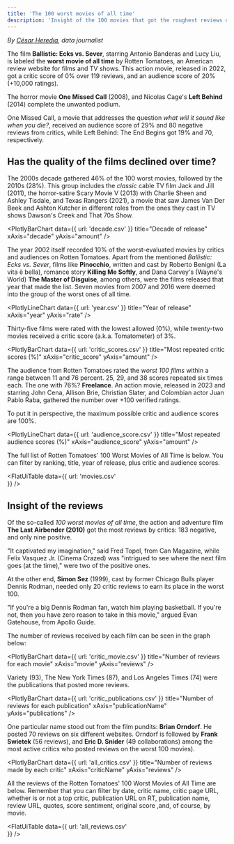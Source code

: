 ```yaml
---
title: 'The 100 worst movies of all time'
description: 'Insight of the 100 movies that got the roughest reviews on Rotten Tomatoes'
---
```


*By [César Heredia](https://x.com/cahered), data journalist*

The film **Ballistic: Ecks vs. Sever**, starring Antonio Banderas and Lucy Liu, is labeled the **worst movie of all time** by Rotten Tomatoes, an American review website for films and TV shows. This action movie, released in 2022, got a critic score of 0% over 119 reviews, and an audience score of 20% (+10,000 ratings).

The horror movie **One Missed Call** (2008), and Nicolas Cage's **Left Behind** (2014) complete the unwanted podium.

One Missed Call, a movie that addresses the question *what will it sound like when you die?*, received an audience score of 29% and 80 negative reviews from critics, while Left Behind: The End Begins got 19% and 70, respectively.

## Has the quality of the films declined over time?

The 2000s decade gathered 46% of the 100 worst movies, followed by the 2010s (28%). This group includes the *classic* cable TV film Jack and Jill (2011), the horror-satire Scary Movie V (2013) with Charlie Sheen and Ashley Tisdale, and Texas Rangers (2021), a movie that saw James Van Der Beek and Ashton Kutcher in different roles from the ones they cast in TV shows Dawson's Creek and That 70s Show.

<PlotlyBarChart
  data={{
    url: 'decade.csv'
  }}
  title="Decade of release"
  xAxis="decade"
  yAxis="amount"
/>

The year 2002 itself recorded 10% of the worst-evaluated movies by critics and audiences on Rotten Tomatoes. Apart from the mentioned  *Ballistic: Ecks vs. Sever*, films like **Pinocchio**, written and cast by Roberto Benigni (La vita è bella), romance story **Killing Me Softly**, and Dana Carvey's (Wayne's World) **The Master of Disguise**, among others, were the films released that year that made the list. Seven movies from 2007 and 2016 were deemed into the group of the worst ones of all time.

<PlotlyLineChart
  data={{
    url: 'year.csv'
  }}
  title="Year of release"
  xAxis="year"
  yAxis="rate"
/>

Thirty-five films were rated with the lowest allowed (0%), while twenty-two movies received a critic score (a.k.a. Tomatometer) of 3%.

<PlotlyBarChart
  data={{
    url: 'critic_scores.csv'
  }}
  title="Most repeated critic scores (%)"
  xAxis="critic_score"
  yAxis="amount"
/>

The audience from Rotten Tomatoes rated the *worst 100 films* within a range between 11 and 76 percent. 25, 29, and 38 scores repeated six times each. The one with 76%? **Freelance**. An action movie, released in 2023 and starring John Cena, Allison Brie, Christian Slater, and Colombian actor Juan Pablo Raba, gathered the number over +100 verified ratings.

To put it in perspective, the maximum possible critic and audience scores are 100%.

<PlotlyLineChart
  data={{
    url: 'audience_score.csv'
  }}
  title="Most repeated audience scores (%)"
  xAxis="audience_score"
  yAxis="amount"
/>

The full list of Rotten Tomatoes' 100 Worst Movies of All Time is below. You can filter by ranking, title, year of release, plus critic and audience scores.

<FlatUiTable
  data={{
    url: 'movies.csv'    
  }}
/>

## Insight of the reviews

Of the so-called *100 worst movies of all time*, the action and adventure film **The Last Airbender (2010)** got the most reviews by critics: 183 negative, and only nine positive.

"It captivated my imagination," said Fred Topel, from Can Magazine, while Felix Vasquez Jr. (Cinema Crazed) was "intrigued to see where the next film goes (at the time),"  were two of the positive ones.

At the other end, **Simon Sez** (1999), cast by former Chicago Bulls player Dennis Rodman, needed only 20 critic reviews to earn its place in the worst 100.

"If you're a big Dennis Rodman fan, watch him playing basketball. If you're not, then you have zero reason to take in this movie," argued Evan Gatehouse, from Apollo Guide.

The number of reviews received by each film can be seen in the graph below:

<PlotlyBarChart
  data={{
    url: 'critic_movie.csv'
  }}
  title="Number of reviews for each movie"
  xAxis="movie"
  yAxis="reviews"
/>

Variety (93), The New York Times (87), and Los Angeles Times (74) were the publications that posted more reviews.

<PlotlyBarChart
  data={{
    url: 'critic_publications.csv'
  }}
  title="Number of reviews for each publication"
  xAxis="publicationName"
  yAxis="publications"
/>

One particular name stood out from the film pundits: **Brian Orndorf**. He posted 70 reviews on six different websites. Orndorf is followed by **Frank Swietek** (56 reviews), and **Eric D. Snider** (49 collaborations) among the most active critics who posted reviews on the worst 100 movies).

<PlotlyBarChart
  data={{
    url: 'all_critics.csv'
  }}
  title="Number of reviews made by each critic"
  xAxis="criticName"
  yAxis="reviews"
/>

All the reviews of the Rotten Tomatoes' 100 Worst Movies of All Time are below. Remember that you can filter by date, critic name, critic page URL, whether is or not a top critic, publication URL on RT, publication name, review URL, quotes, score sentiment, original score ,and, of course, by movie.

<FlatUiTable
  data={{
    url: 'all_reviews.csv'    
  }}
/>
